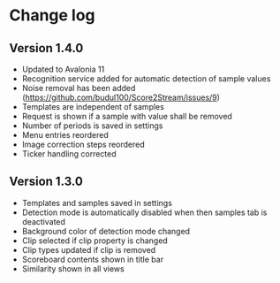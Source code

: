 # Change log

## Version 1.4.0

* Updated to Avalonia 11
* Recognition service added for automatic detection of sample values
* Noise removal has been added (https://github.com/budul100/Score2Stream/issues/9)
* Templates are independent of samples
* Request is shown if a sample with value shall be removed
* Number of periods is saved in settings
* Menu entries reordered
* Image correction steps reordered
* Ticker handling corrected

## Version 1.3.0

* Templates and samples saved in settings
* Detection mode is automatically disabled when then samples tab is deactivated
* Background color of detection mode changed
* Clip selected if clip property is changed
* Clip types updated if clip is removed
* Scoreboard contents shown in title bar
* Similarity shown in all views